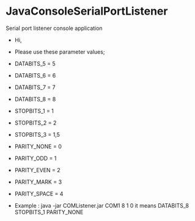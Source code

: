 # JavaConsoleSerialPortListener
Serial port listener console application  
* Hi,
* Please use these parameter values; 
* DATABITS_5 = 5
* DATABITS_6 = 6
* DATABITS_7 = 7
* DATABITS_8 = 8

* STOPBITS_1 = 1
* STOPBITS_2 = 2
* STOPBITS_3 = 1,5

* PARITY_NONE = 0
* PARITY_ODD = 1
* PARITY_EVEN = 2
* PARITY_MARK = 3
* PARITY_SPACE = 4
* Example : java -jar COMListener.jar COM1 8 1 0 it means DATABITS_8 STOPBITS_1 PARITY_NONE

